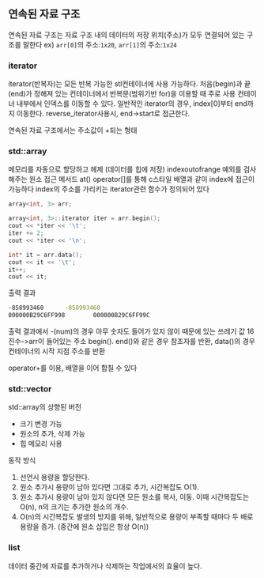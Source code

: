 ## 연속된 자료 구조
연속된 자료 구조는 자료 구조 내의 데이터의 저장 위치(주소)가 모두 연결되어 있는 구조를 말한다
ex) `arr[0]`의 주소:`1x20`, `arr[1]`의 주소:`1x24`

### iterator
iterator(반복자)는 모든 반복 가능한 stl컨테이너에 사용 가능하다.
처음(begin)과 끝(end)가 정해져 있는 컨테이너에서 반복문(범위기반 for)을 이용할 때 주로 사용
컨테이너 내부에서 인덱스를 이동할 수 있다.
일반적인 iterator의 경우, index[0]부터 end까지 이동한다.
reverse_iterator사용시, end->start로 접근한다.

연속된 자료 구조에서는 주소값이 +되는 형태

### std::array
메모리를 자동으로 할당하고 헤제 (데이터를 힙에 저장)
indexoutofrange 예외를 검사해주는 원소 접근 메서드 at()
operator[]를 통해 c스타일 배열과 같이 index에 접근이 가능하다
index의 주소를 가리키는 iterator관련 함수가 정의되어 있다
```cpp
array<int, 3> arr;

array<int, 3>::iterator iter = arr.begin();
cout << *iter << '\t';
iter += 2;
cout << *iter << '\n';

int* it = arr.data();
cout << it << '\t';
it++;
cout << it;
```
출력 결과
```cmd
-858993460      -858993460
000000B29C6FF998        000000B29C6FF99C
```
출력 결과에서 -(num)의 경우 아무 숫자도 들어가 있지 않이 때문에 있는 쓰레기 값
16진수->arr이 들어있는 주소
begin(). end()와 같은 경우 참조자를 반환, data()의 경우 컨테이너의 시작 지점 주소를 반환

operator+를 이용, 배열을 이어 합칠 수 있다


### std::vector

std::array의 상향된 버전
- 크기 변경 가능
- 원소의 추가, 삭제 가능
- 힙 메모리 사용

동작 방식
1. 선언시 용량을 할당한다.
2. 원소 추가시 용량이 남아 있다면 그대로 추가, 시간복잡도 O(1).
3. 원소 추가시 용량이 남아 있지 않다면 모든 원소를 복사, 이동.  이때 시간복잡도는 O(n), n의 크기는 추가한 원소의 개수.
4. O(n)의 시간복잡도 발생의 방지를 위해, 일반적으로 용량이 부족할 때마다 두 배로 용량을 증가.  (중간에 원소 삽입은 항상 O(n))

### list
데이터 중간에 자료를 추가하거나 삭제하는 작업에서의 효율이 높다.
